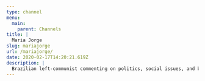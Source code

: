 ```yaml
---
type: channel
menu:
  main:
    parent: Channels
title: |
  Maria Jorge
slug: mariajorge
url: /mariajorge/
date: 2020-02-17T14:20:21.619Z
description: |
  Brazilian left-communist commenting on politics, social issues, and books.
---
```


